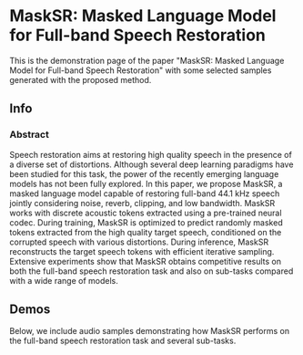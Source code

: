 # MaskSR: Masked Language Model for Full-band Speech Restoration

This is the demonstration page of the paper "MaskSR: Masked Language Model for Full-band Speech Restoration" with some selected samples generated with the proposed method.


## Info

### Abstract

Speech restoration aims at restoring high quality speech in the presence of a diverse set of distortions. Although several deep learning paradigms have been studied for this task,
the power of the recently emerging language models has not been fully explored. In this paper, we propose MaskSR, a masked language model capable of restoring full-band 44.1 kHz speech
jointly considering noise, reverb, clipping, and low bandwidth. MaskSR works with discrete acoustic tokens extracted using a pre-trained neural codec. During training, MaskSR is
optimized to predict randomly masked tokens extracted from the high quality target speech, conditioned on the corrupted speech with various distortions. During inference, MaskSR
reconstructs the target speech tokens with efficient iterative sampling. Extensive experiments show that MaskSR obtains competitive results on both the full-band speech restoration task
and also on sub-tasks compared with a wide range of models.


## Demos

Below, we include audio samples demonstrating how MaskSR performs on the full-band speech restoration task and several sub-tasks.
